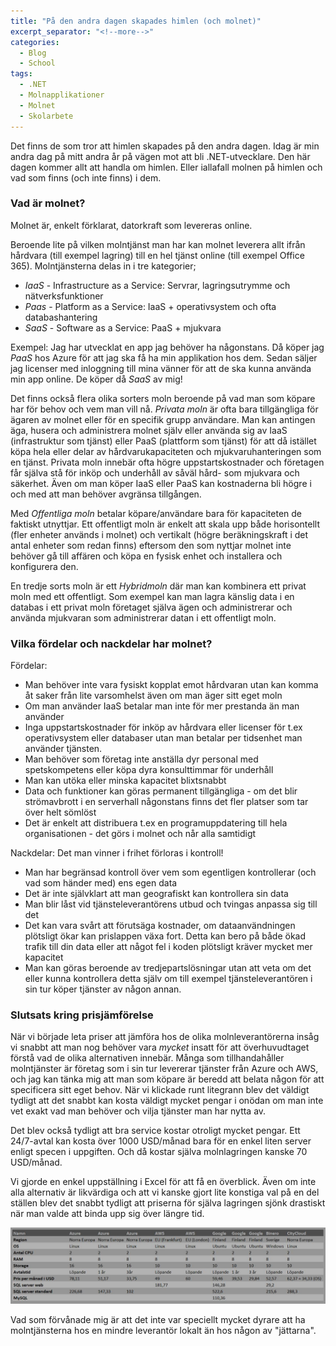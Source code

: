 ```yaml
---
title: "På den andra dagen skapades himlen (och molnet)"
excerpt_separator: "<!--more-->"
categories:
  - Blog
  - School
tags:
  - .NET
  - Molnapplikationer
  - Molnet
  - Skolarbete
---
```


Det finns de som tror att himlen skapades på den andra dagen. 
Idag är min andra dag på mitt andra år på vägen mot att bli .NET-utvecklare. 
Den här dagen kommer allt att handla om himlen. Eller iallafall molnen på himlen och vad som finns (och inte finns) i dem. 

### Vad är molnet?

Molnet är, enkelt förklarat, datorkraft som levereras online. 

Beroende lite på vilken molntjänst man har kan molnet leverera allt ifrån hårdvara (till exempel lagring) till en hel tjänst online (till exempel Office 365). Molntjänsterna delas in i tre kategorier;

- *IaaS* - Infrastructure as a Service: Servrar, lagringsutrymme och nätverksfunktioner
- *Paas* - Platform as a Service: IaaS + operativsystem och ofta databashantering
- *SaaS* - Software as a Service: PaaS + mjukvara

Exempel: Jag har utvecklat en app jag behöver ha någonstans. Då köper jag *PaaS* hos Azure för att jag ska få ha min applikation hos dem. Sedan säljer jag licenser med inloggning till mina vänner för att de ska kunna använda min app online. De köper då *SaaS* av mig!

Det finns också flera olika sorters moln beroende på vad man som köpare har för behov och vem man vill nå. 
*Privata moln* är ofta bara tillgängliga för ägaren av molnet eller för en specifik grupp användare. Man kan antingen äga, husera och administrera molnet själv eller använda sig av IaaS (infrastruktur som tjänst) eller PaaS (plattform som tjänst) för att då istället köpa hela eller delar av hårdvarukapaciteten och mjukvaruhanteringen som en tjänst. Privata moln innebär ofta högre uppstartskostnader och företagen får själva stå för inköp och underhåll av såväl hård- som mjukvara och säkerhet. Även om man köper IaaS eller PaaS kan kostnaderna bli högre i och med att man behöver avgränsa tillgången. 

Med *Offentliga moln* betalar köpare/användare bara för kapaciteten de faktiskt utnyttjar. Ett offentligt moln är enkelt att skala upp både horisontellt (fler enheter används i molnet) och vertikalt (högre beräkningskraft i det antal enheter som redan finns) eftersom den som nyttjar molnet inte behöver gå till affären och köpa en fysisk enhet och installera och konfigurera den. 

En tredje sorts moln är ett *Hybridmoln* där man kan kombinera ett privat moln med ett offentligt. Som exempel kan man lagra känslig data i en databas i ett privat moln företaget själva ägen och administrerar och använda mjukvaran som administrerar datan i ett offentligt moln. 


### Vilka fördelar och nackdelar har molnet?

Fördelar:
- Man behöver inte vara fysiskt kopplat emot hårdvaran utan kan komma åt saker från lite varsomhelst även om man äger sitt eget moln
- Om man använder IaaS betalar man inte för mer prestanda än man använder
- Inga uppstartskostnader för inköp av hårdvara eller licenser för t.ex operativsystem eller databaser utan man betalar per tidsenhet man använder tjänsten. 
- Man behöver som företag inte anställa dyr personal med spetskompetens eller köpa dyra konsulttimmar för underhåll
- Man kan utöka eller minska kapacitet blixtsnabbt
- Data och funktioner kan göras permanent tillgängliga - om det blir strömavbrott i en serverhall någonstans finns det fler platser som tar över helt sömlöst
- Det är enkelt att distribuera t.ex en programuppdatering till hela organisationen - det görs i molnet och når alla samtidigt

Nackdelar:
Det man vinner i frihet förloras i kontroll!
- Man har begränsad kontroll över vem som egentligen kontrollerar (och vad som händer med) ens egen data
- Det är inte självklart att man geografiskt kan kontrollera sin data
- Man blir låst vid tjänsteleverantörens utbud och tvingas anpassa sig till det
- Det kan vara svårt att förutsäga kostnader, om dataanvändningen plötsligt ökar kan prislappen växa fort. Detta kan bero på både ökad trafik till din data eller att något fel i koden plötsligt kräver mycket mer kapacitet
- Man kan göras beroende av tredjepartslösningar utan att veta om det eller kunna kontrollera detta själv om till exempel tjänsteleverantören i sin tur köper tjänster av någon annan. 


### Slutsats kring prisjämförelse

När vi började leta priser att jämföra hos de olika molnleverantörerna insåg vi snabbt att man nog behöver vara _mycket_ insatt för att överhuvudtaget förstå vad de olika alternativen innebär. Många som tillhandahåller molntjänster är företag som i sin tur levererar tjänster från Azure och AWS, och jag kan tänka mig att man som köpare är beredd att belata någon för att specificera sitt eget behov. När vi klickade runt litegrann blev det väldigt tydligt att det snabbt kan kosta väldigt mycket pengar i onödan om man inte vet exakt vad man behöver och vilja tjänster man har nytta av. 

Det blev också tydligt att bra service kostar otroligt mycket pengar. Ett 24/7-avtal kan kosta över 1000 USD/månad bara för en enkel liten server enligt specen i uppgiften. Och då kostar själva molnlagringen kanske 70 USD/månad. 

Vi gjorde en enkel uppställning i Excel för att få en överblick. Även om inte alla alternativ är likvärdiga och att vi kanske gjort lite konstiga val på en del ställen blev det snabbt tydligt att priserna för själva lagringen sjönk drastiskt när man valde att binda upp sig över längre tid. 

![Klipp från jämförelsen](https://raw.githubusercontent.com/Baverstrand/Baverstrand.github.io/master/img/cloudprices.JPG)

Vad som förvånade mig är att det inte var speciellt mycket dyrare att ha molntjänsterna hos en mindre leverantör lokalt än hos någon av "jättarna".